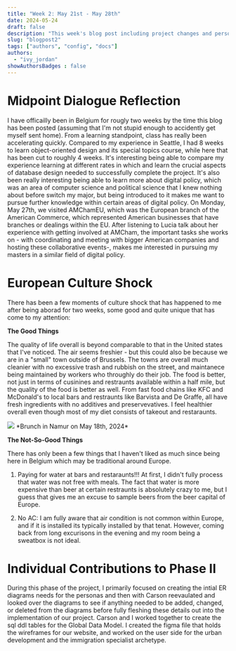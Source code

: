 ```yaml
---
title: "Week 2: May 21st - May 28th"
date: 2024-05-24
draft: false
description: "This week's blog post including project changes and personal observations. "
slug: "blogpost2"  
tags: ["authors", "config", "docs"]
authors:
  - "ivy_jordan"
showAuthorsBadges : false
---
```

# **Midpoint Dialogue Reflection**
I have officailly been in Belgium for rougly two weeks by the time this blog has been posted (assuming that I'm not stupid enough to accidently get myself sent home). From a learning standpoint, class has really been accelerating quickly. Compared to my experience in Seattle, I had 8 weeks to learn object-oriented design and its special topics course, while here that has been cut to roughly 4 weeks. It's interesting being able to compare my experience learning at different rates in which and learn the crucial aspects of database design needed to successfully complete the project. It's also been really interesting being able to learn more about digital policy, which was an area of computer science and political science that I knew nothing about before switch my major, but being introduced to it makes me want to pursue further knowledge within certain areas of digital policy. On Monday, May 27th, we visited AMChamEU, which was the European branch of the American Commerce, which represented American businesses that have branches or dealings within the EU. After listening to Lucia talk about her experience with getting involved at AMCham, the important tasks she works on - with coordinating and meeting with bigger American companies and hosting these collaborative events-, makes me interested in pursuing my masters in a similar field of digital policy.  

# **European Culture Shock**
There has been a few moments of culture shock that has happened to me after being aborad for two weeks, some good and quite unique that has come to my attention: 

**The Good Things**

The quality of life overall is beyond comparable to that in the United states that I've noticed. The air seems freshier - but this could also be because we are in a "small" town outside of Brussels. The towns are overall much cleanier with no excessive trash and rubbish on the street, and maintanece being maintained by workers who throughly do their job. The food is better, not just in terms of cusinines and restraunts available within a half mile, but the quality of the food is better as well. From fast food chains like KFC and McDonald's to local bars and restraunts like Barvista and De Graffe, all have fresh ingredients with no additives and preservevatives. I feel healthier overall even though most of my diet consists of takeout and restaraunts. 


<img src="https://i.imgur.com/quwuGqX.jpeg"/>
*Brunch in Namur on May 18th, 2024*


**The Not-So-Good Things**

There has only been a few things that I haven't liked as much since being here in Belgium which may be traditional around Europe. 

1) Paying for water at bars and restaraunts!!! At first, I didn't fully process that water was not free with meals. The fact that water is more expensive than beer at certain restraunts is absolutely crazy to me, but I guess that gives me an excuse to sample beers from the beer capital of Europe.

2) No AC: I am fully aware that air condition is not common within Europe, and if it is installed its typically installed by that tenat. However, coming back from long excurisons in the evening and my room being a sweatbox is not ideal. 


# **Individual Contributions to Phase II**
During this phase of the project, I primarily focused on creating the intial ER diagrams needs for the personas and then with Carson reevaulated and looked over the diagrams to see if anything needed to be added, changed, or deleted from the diagrams before fully fleshing these details out into the implementation of our project. Carson and I worked together to create the sql ddl tables for the  Global Data Model. I created the figma file that holds the wireframes for our website, and worked on the user side for the urban development and the immigration specialist archetype. 